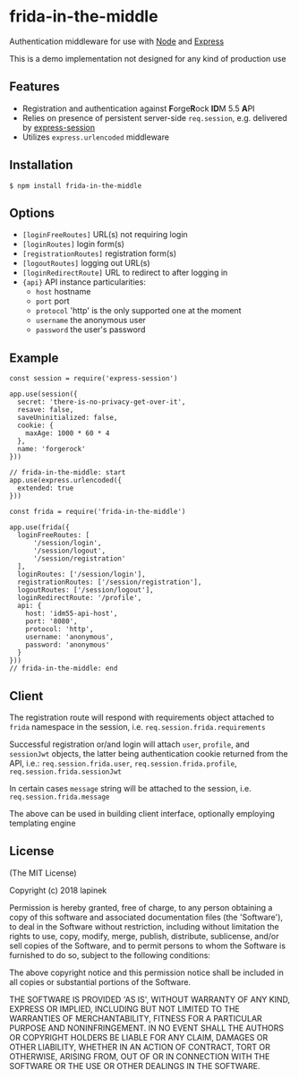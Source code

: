 # frida-in-the-middle

Authentication middleware for use with [Node](https://nodejs.org/) and [Express](http://expressjs.com)  

This is a demo implementation not designed for any kind of production use

## Features

* Registration and authentication against **F**orge**R**ock **ID**M 5.5 **A**PI
* Relies on presence of persistent server-side `req.session`, e.g. delivered by [express-session](https://www.npmjs.com/package/express-session)
* Utilizes `express.urlencoded` middleware

## Installation

    $ npm install frida-in-the-middle

## Options

* `[loginFreeRoutes]` URL(s) not requiring login
* `[loginRoutes]` login form(s)
* `[registrationRoutes]` registration form(s)
* `[logoutRoutes]` logging out URL(s)
* `[loginRedirectRoute]` URL to redirect to after logging in
* `{api}` API instance particularities:
  * `host` hostname
  * `port` port
  * `protocol` 'http' is the only supported one at the moment
  * `username` the anonymous user
  * `password` the user's password

## Example
    const session = require('express-session')

    app.use(session({
      secret: 'there-is-no-privacy-get-over-it',
      resave: false,
      saveUninitialized: false,
      cookie: {
        maxAge: 1000 * 60 * 4
      },
      name: 'forgerock'
    }))

    // frida-in-the-middle: start
    app.use(express.urlencoded({
      extended: true
    }))

    const frida = require('frida-in-the-middle')

    app.use(frida({
      loginFreeRoutes: [
          '/session/login',
          '/session/logout',
          '/session/registration'
      ],
      loginRoutes: ['/session/login'],
      registrationRoutes: ['/session/registration'],
      logoutRoutes: ['/session/logout'],
      loginRedirectRoute: '/profile',
      api: {
        host: 'idm55-api-host',
        port: '8080',
        protocol: 'http',
        username: 'anonymous',
        password: 'anonymous'
      }
    }))
    // frida-in-the-middle: end

## Client

The registration route will respond with requirements object attached to `frida` namespace in the session, i.e. `req.session.frida.requirements`

Successful registration or/and login will attach `user`, `profile`, and `sessionJwt` objects, the latter being authentication cookie returned from the API, i.e.: `req.session.frida.user`, `req.session.frida.profile`, `req.session.frida.sessionJwt`

In certain cases `message` string will be attached to the session, i.e. `req.session.frida.message`

The above can be used in building client interface, optionally employing templating engine

## License

(The MIT License)

Copyright (c) 2018 lapinek

Permission is hereby granted, free of charge, to any person obtaining
a copy of this software and associated documentation files (the
'Software'), to deal in the Software without restriction, including
without limitation the rights to use, copy, modify, merge, publish,
distribute, sublicense, and/or sell copies of the Software, and to
permit persons to whom the Software is furnished to do so, subject to
the following conditions:

The above copyright notice and this permission notice shall be
included in all copies or substantial portions of the Software.

THE SOFTWARE IS PROVIDED 'AS IS', WITHOUT WARRANTY OF ANY KIND,
EXPRESS OR IMPLIED, INCLUDING BUT NOT LIMITED TO THE WARRANTIES OF
MERCHANTABILITY, FITNESS FOR A PARTICULAR PURPOSE AND NONINFRINGEMENT.
IN NO EVENT SHALL THE AUTHORS OR COPYRIGHT HOLDERS BE LIABLE FOR ANY
CLAIM, DAMAGES OR OTHER LIABILITY, WHETHER IN AN ACTION OF CONTRACT,
TORT OR OTHERWISE, ARISING FROM, OUT OF OR IN CONNECTION WITH THE
SOFTWARE OR THE USE OR OTHER DEALINGS IN THE SOFTWARE.
